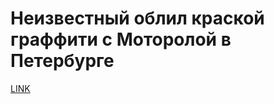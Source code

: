 # Неизвестный облил краской граффити с Моторолой в Петербурге



[LINK](https://varlamov.ru/2050357.html)